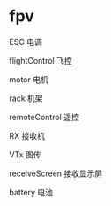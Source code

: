 # fpv

ESC 电调

flightControl 飞控

motor 电机

rack 机架

remoteControl 遥控

RX 接收机

VTx 图传

receiveScreen 接收显示屏

battery 电池
